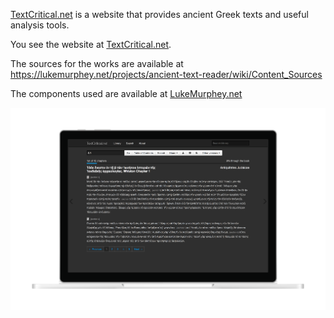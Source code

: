 [TextCritical.net](https://TextCritical.net) is a website that provides ancient Greek texts and useful analysis tools.

You see the website at [TextCritical.net](https://TextCritical.net).

The sources for the works are available at https://lukemurphey.net/projects/ancient-text-reader/wiki/Content_Sources

The components used are available at [LukeMurphey.net](https://lukemurphey.net/projects/ancient-text-reader/wiki/Dependencies)

![alt text](related/screenshot_notebook.png "TextCritical.net 2.1 (https://dimmy.club/laptops/surface-book)")

